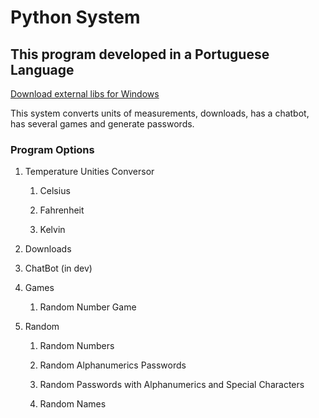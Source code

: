# Python System

## This program developed in a Portuguese Language

[Download external libs for Windows](https://github.com/JLBBARCO/python_system/blob/main/libs.bat)

This system converts units of measurements, downloads, has a chatbot, has several games and generate passwords.

### Program Options

1. Temperature Unities Conversor

   1. Celsius

   2. Fahrenheit

   3. Kelvin

2. Downloads

3. ChatBot (in dev)

4. Games

   1. Random Number Game

5. Random

   1. Random Numbers

   2. Random Alphanumerics Passwords

   3. Random Passwords with Alphanumerics and Special Characters

   4. Random Names
